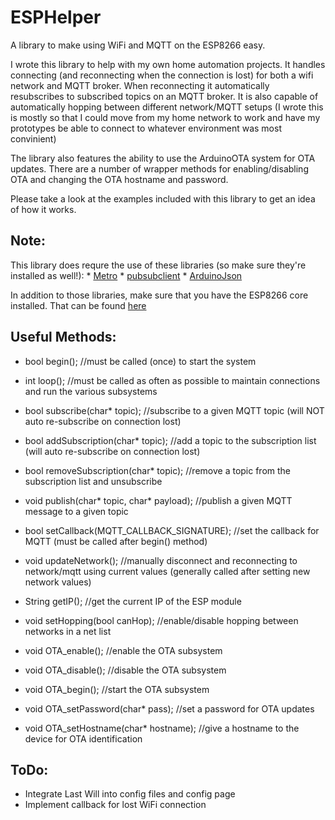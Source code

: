 # ESPHelper
A library to make using WiFi and MQTT on the ESP8266 easy.

I wrote this library to help with my own home automation projects. It handles connecting (and reconnecting 
when the connection is lost) for both a wifi network and MQTT broker. When reconnecting it automatically 
resubscribes to subscribed topics on an MQTT broker. It is also capable of automatically hopping between
different network/MQTT setups (I wrote this is mostly so that I could move from my home network to work
and have my prototypes be able to connect to whatever environment was most convinient)

The library also features the ability to use the ArduinoOTA system for OTA updates. There are a number of wrapper 
methods for enabling/disabling OTA and changing the OTA hostname and password.

Please take a look at the examples included with this library to get an idea of how it works. 

Note:
-----
This library does requre the use of these libraries (so make sure they're installed as well!):
 * 
 [Metro](https://www.pjrc.com/teensy/td_libs_Metro.html)
 * 
 [pubsubclient](https://github.com/knolleary/pubsubclient)
  * 
 [ArduinoJson](https://github.com/bblanchon/ArduinoJson)

 In addition to those libraries, make sure that you have the ESP8266 core installed. That can be found [here](https://github.com/esp8266/Arduino)

Useful Methods:
---------------

* bool begin(); //must be called (once) to start the system

* int loop();  //must be called as often as possible to maintain connections and run the various subsystems


* bool subscribe(char* topic);  //subscribe to a given MQTT topic (will NOT auto re-subscribe on connection lost)

* bool addSubscription(char* topic);  //add a topic to the subscription list (will auto re-subscribe on connection lost)

* bool removeSubscription(char* topic); //remove a topic from the subscription list and unsubscribe

* void publish(char* topic, char* payload); //publish a given MQTT message to a given topic

* bool setCallback(MQTT_CALLBACK_SIGNATURE);  //set the callback for MQTT (must be called after begin() method)


* void updateNetwork(); //manually disconnect and reconnecting to network/mqtt using current values (generally called after setting new network values)

* String getIP(); //get the current IP of the ESP module


* void setHopping(bool canHop); //enable/disable hopping between networks in a net list


* void OTA_enable();  //enable the OTA subsystem

* void OTA_disable(); //disable the OTA subsystem

* void OTA_begin();   //start the OTA subsystem

* void OTA_setPassword(char* pass); //set a password for OTA updates

* void OTA_setHostname(char* hostname); //give a hostname to the device for OTA identification

ToDo:
-----

* Integrate Last Will into config files and config page
* Implement callback for lost WiFi connection

